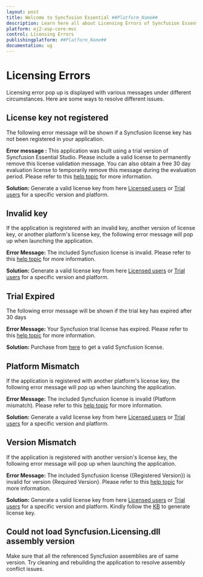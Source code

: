 ```yaml
---
layout: post
title: Welcome to Syncfusion Essential ##Platform_Name##
description: Learn here all about Licensing Errors of Syncfusion Essential ##Platform_Name## widgets based on HTML5 and jQuery.
platform: ej2-asp-core-mvc
control: Licensing Errors
publishingplatform: ##Platform_Name##
documentation: ug
---
```


# Licensing Errors

Licensing error pop up is displayed with various messages under different circumstances. Here are some ways to resolve different issues.

## License key not registered

The following error message will be shown if a Syncfusion license key has not been registered in your application.

**Error message :** This application was built using a trial version of Syncfusion Essential Studio. Please include a valid license to permanently remove this license validation message. You can also obtain a free 30 day evaluation license to temporarily remove this message during the evaluation period. Please refer to this [help topic](https://ej2.syncfusion.com/aspnetcore/documentation/licensing/licensing-errors/#license-key-not-registered) for more information.

**Solution:** Generate a valid license key from here [Licensed users](https://www.syncfusion.com/account/downloads) or [Trial users](https://www.syncfusion.com/account/manage-trials/downloads) for a specific version and platform.

## Invalid key

If the application is registered with an invalid key, another version of license key, or another platform's license key, the following error message will pop up when launching the application.

**Error Message:** The included Syncfusion license is invalid. Please refer to this [help topic](https://ej2.syncfusion.com/aspnetcore/documentation/licensing/licensing-errors/#invalid-key) for more information.

**Solution:** Generate a valid license key from here [Licensed users](https://www.syncfusion.com/account/downloads) or [Trial users](https://www.syncfusion.com/account/manage-trials/downloads) for a specific version and platform.

## Trial Expired

The following error message will be shown if the trial key has expired after 30 days

**Error Message:** Your Syncfusion trial license has expired. Please refer to this [help topic](https://ej2.syncfusion.com/aspnetcore/documentation/licensing/licensing-errors/#trial-expired) for more information.

**Solution:** Purchase from [here](https://www.syncfusion.com/sales/products) to get a valid Syncfusion license.

## Platform Mismatch

If the application is registered with another platform's license key, the following error message will pop up when launching the application.

**Error Message:** The included Syncfusion license is invalid (Platform mismatch). Please refer to this [help topic](https://ej2.syncfusion.com/aspnetcore/documentation/licensing/licensing-errors/#platform-mismatch) for more information.

**Solution:** Generate a valid license key from here [Licensed users](https://www.syncfusion.com/account/downloads) or [Trial users](https://www.syncfusion.com/account/manage-trials/downloads) for a specific version and platform.

## Version Mismatch

If the application is registered with another version's license key, the following error message will pop up when launching the application.

**Error Message:** The included Syncfusion license ({Registered Version}) is invalid for version {Required Version}. Please refer to this [help topic](https://ej2.syncfusion.com/aspnetcore/documentation/licensing/licensing-errors/#version-mismatch) for more information.

**Solution:** Generate a valid license key from here [Licensed users](https://www.syncfusion.com/account/downloads) or [Trial users](https://www.syncfusion.com/account/manage-trials/downloads) for a specific version and platform. Kindly follow the [KB](https://www.syncfusion.com/kb/8976/how-to-generate-license-key-for-essential-studio-products) to generate license key.

## Could not load Syncfusion.Licensing.dll assembly version

Make sure that all the referenced Syncfusion assemblies are of same version. Try cleaning and rebuilding the application to resolve assembly conflict issues.